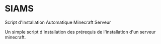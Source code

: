 # SIAMS

Script d'Installation Automatique Minecraft Serveur

Un simple script d'installation des prérequis de l'installation d'un serveur minecraft.
